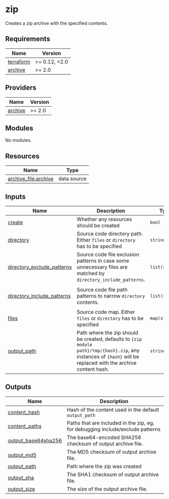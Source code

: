 # zip

Creates a zip archive with the specified contents.

<!-- BEGIN_TF_DOCS -->
## Requirements

| Name | Version |
|------|---------|
| <a name="requirement_terraform"></a> [terraform](#requirement\_terraform) | >= 0.12, <2.0 |
| <a name="requirement_archive"></a> [archive](#requirement\_archive) | >= 2.0 |

## Providers

| Name | Version |
|------|---------|
| <a name="provider_archive"></a> [archive](#provider\_archive) | >= 2.0 |

## Modules

No modules.

## Resources

| Name | Type |
|------|------|
| [archive_file.archive](https://registry.terraform.io/providers/hashicorp/archive/latest/docs/data-sources/file) | data source |

## Inputs

| Name | Description | Type | Default | Required |
|------|-------------|------|---------|:--------:|
| <a name="input_create"></a> [create](#input\_create) | Whether any resources should be created | `bool` | `true` | no |
| <a name="input_directory"></a> [directory](#input\_directory) | Source code directory path. Either `files` or `directory` has to be specified | `string` | `null` | no |
| <a name="input_directory_exclude_patterns"></a> [directory\_exclude\_patterns](#input\_directory\_exclude\_patterns) | Source code file exclusion patterns in case some unnecessary files are matched by `directory_include_patterns`. | `list(string)` | `[]` | no |
| <a name="input_directory_include_patterns"></a> [directory\_include\_patterns](#input\_directory\_include\_patterns) | Source code file path patterns to narrow `directory` contents. | `list(string)` | <pre>[<br>  "**"<br>]</pre> | no |
| <a name="input_files"></a> [files](#input\_files) | Source code map. Either `files` or `directory` has to be specified | `map(string)` | `null` | no |
| <a name="input_output_path"></a> [output\_path](#input\_output\_path) | Path where the zip should be created, defaults to `{zip module path}/tmp/{hash}.zip`, any instances of `{hash}` will be replaced with the archive content hash. | `string` | `null` | no |

## Outputs

| Name | Description |
|------|-------------|
| <a name="output_content_hash"></a> [content\_hash](#output\_content\_hash) | Hash of the content used in the default `output_path` |
| <a name="output_content_paths"></a> [content\_paths](#output\_content\_paths) | Paths that are included in the zip, eg. for debugging include/exclude patterns |
| <a name="output_output_base64sha256"></a> [output\_base64sha256](#output\_output\_base64sha256) | The base64-encoded SHA256 checksum of output archive file. |
| <a name="output_output_md5"></a> [output\_md5](#output\_output\_md5) | The MD5 checksum of output archive file. |
| <a name="output_output_path"></a> [output\_path](#output\_output\_path) | Path where the zip was created |
| <a name="output_output_sha"></a> [output\_sha](#output\_output\_sha) | The SHA1 checksum of output archive file. |
| <a name="output_output_size"></a> [output\_size](#output\_output\_size) | The size of the output archive file. |
<!-- END_TF_DOCS -->
